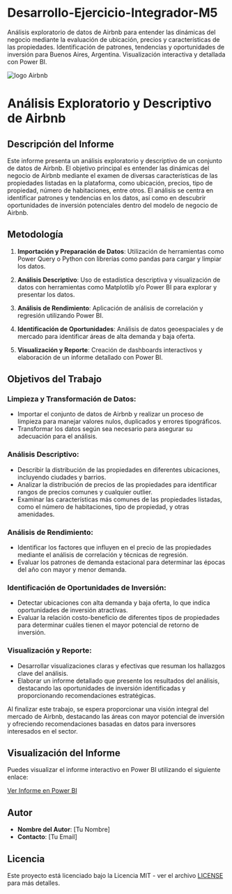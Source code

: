 # Desarrollo-Ejercicio-Integrador-M5
Análisis exploratorio de datos de Airbnb para entender las dinámicas del negocio mediante la evaluación de ubicación, precios y características de las propiedades. Identificación de patrones, tendencias y oportunidades de inversión para Buenos Aires, Argentina. Visualización interactiva y detallada con Power BI. 


![logo Airbnb](https://brandemia.org/sites/default/files/sites/default/files/bnb_billboard_01-2000x1125.jpg)


# Análisis Exploratorio y Descriptivo de Airbnb

## Descripción del Informe

Este informe presenta un análisis exploratorio y descriptivo de un conjunto de datos de Airbnb. El objetivo principal es entender las dinámicas del negocio de Airbnb mediante el examen de diversas características de las propiedades listadas en la plataforma, como ubicación, precios, tipo de propiedad, número de habitaciones, entre otros. El análisis se centra en identificar patrones y tendencias en los datos, así como en descubrir oportunidades de inversión potenciales dentro del modelo de negocio de Airbnb.

## Metodología

1. **Importación y Preparación de Datos**: Utilización de herramientas como Power Query o Python con librerías como pandas para cargar y limpiar los datos.

2. **Análisis Descriptivo**: Uso de estadística descriptiva y visualización de datos con herramientas como Matplotlib y/o Power BI para explorar y presentar los datos.

3. **Análisis de Rendimiento**: Aplicación de análisis de correlación y regresión utilizando Power BI.

4. **Identificación de Oportunidades**: Análisis de datos geoespaciales y de mercado para identificar áreas de alta demanda y baja oferta.

5. **Visualización y Reporte**: Creación de dashboards interactivos y elaboración de un informe detallado con Power BI.

## Objetivos del Trabajo

### Limpieza y Transformación de Datos:

- Importar el conjunto de datos de Airbnb y realizar un proceso de limpieza para manejar valores nulos, duplicados y errores tipográficos.
- Transformar los datos según sea necesario para asegurar su adecuación para el análisis.

### Análisis Descriptivo:

- Describir la distribución de las propiedades en diferentes ubicaciones, incluyendo ciudades y barrios.
- Analizar la distribución de precios de las propiedades para identificar rangos de precios comunes y cualquier outlier.
- Examinar las características más comunes de las propiedades listadas, como el número de habitaciones, tipo de propiedad, y otras amenidades.

### Análisis de Rendimiento:

- Identificar los factores que influyen en el precio de las propiedades mediante el análisis de correlación y técnicas de regresión.
- Evaluar los patrones de demanda estacional para determinar las épocas del año con mayor y menor demanda.

### Identificación de Oportunidades de Inversión:

- Detectar ubicaciones con alta demanda y baja oferta, lo que indica oportunidades de inversión atractivas.
- Evaluar la relación costo-beneficio de diferentes tipos de propiedades para determinar cuáles tienen el mayor potencial de retorno de inversión.

### Visualización y Reporte:

- Desarrollar visualizaciones claras y efectivas que resuman los hallazgos clave del análisis.
- Elaborar un informe detallado que presente los resultados del análisis, destacando las oportunidades de inversión identificadas y proporcionando recomendaciones estratégicas.

Al finalizar este trabajo, se espera proporcionar una visión integral del mercado de Airbnb, destacando las áreas con mayor potencial de inversión y ofreciendo recomendaciones basadas en datos para inversores interesados en el sector.

## Visualización del Informe

Puedes visualizar el informe interactivo en Power BI utilizando el siguiente enlace:

[Ver Informe en Power BI](https://app.powerbi.com/view?r=eyJrIjoiNDljNmUxNjEtMzBlMS00N2ZiLTk1ZDctY2I5ODkzNGI1MzUyIiwidCI6Ijc5ODcxZWIxLTYwOTYtNDJiZi05OGVmLWI0ZjNlNGVmODMxOCIsImMiOjR9&pageName=0cb495e668cf643e3a38)

## Autor

- **Nombre del Autor**: [Tu Nombre]
- **Contacto**: [Tu Email]

## Licencia

Este proyecto está licenciado bajo la Licencia MIT - ver el archivo [LICENSE](LICENSE) para más detalles.
